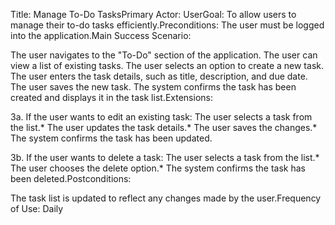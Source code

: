 Title: Manage To-Do TasksPrimary Actor: UserGoal: To allow users to manage their to-do tasks efficiently.Preconditions:
The user must be logged into the application.Main Success Scenario:

The user navigates to the "To-Do" section of the application.
The user can view a list of existing tasks.
The user selects an option to create a new task.
The user enters the task details, such as title, description, and due date.
The user saves the new task.
The system confirms the task has been created and displays it in the task list.Extensions:

3a. If the user wants to edit an existing task:
The user selects a task from the list.* The user updates the task details.* The user saves the changes.* The system confirms the task has been updated.

3b. If the user wants to delete a task:
The user selects a task from the list.* The user chooses the delete option.* The system confirms the task has been deleted.Postconditions:

The task list is updated to reflect any changes made by the user.Frequency of Use: Daily

